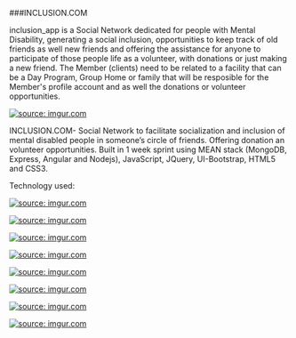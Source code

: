 ###INCLUSION.COM

inclusion_app is a Social Network dedicated for people with Mental Disability, generating a social inclusion, opportunities to keep track of old friends as well new friends and offering the assistance for anyone to participate of those people life as a volunteer, with donations or just making a new friend. The Member (clients) need to be related to a facility that can be a Day Program, Group Home or family that will be resposible for the Member's profile account and as well the donations or volunteer opportunities.


<a href="http://imgur.com/f3r4YoV"><img src="http://i.imgur.com/f3r4YoV.png" title="source: imgur.com" /></a>


INCLUSION.COM- Social Network to facilitate socialization and inclusion of mental disabled people in someone’s circle of friends. Offering donation an volunteer opportunities. Built in 1 week sprint using MEAN stack (MongoDB, Express, Angular and Nodejs), JavaScript, JQuery, UI-Bootstrap, HTML5 and CSS3.

Technology used:

<a href="http://imgur.com/7URjEcl"><img src="http://i.imgur.com/7URjEcl.png" title="source: imgur.com" /></a>

<a href="http://imgur.com/KUmAirW"><img src="http://i.imgur.com/KUmAirWm.jpg" title="source: imgur.com" /></a>

<a href="http://imgur.com/nNjpIJB"><img src="http://i.imgur.com/nNjpIJBm.png" title="source: imgur.com" /></a>

<a href="http://imgur.com/dP9kWr9"><img src="http://i.imgur.com/dP9kWr9m.png" title="source: imgur.com" /></a>

<a href="http://imgur.com/GVUOQqu"><img src="http://i.imgur.com/GVUOQqum.png" title="source: imgur.com" /></a>

<a href="http://imgur.com/wZewot5"><img src="http://i.imgur.com/wZewot5m.gif" title="source: imgur.com" /></a>

<a href="http://imgur.com/Syj0Mib"><img src="http://i.imgur.com/Syj0Mibm.png" title="source: imgur.com" /></a>

<a href="http://imgur.com/ygVBgoY"><img src="http://i.imgur.com/ygVBgoY.png" title="source: imgur.com" /></a>

